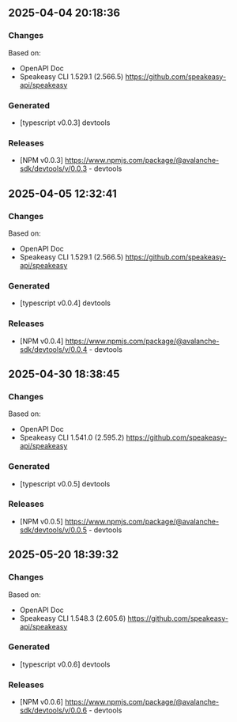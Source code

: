

## 2025-04-04 20:18:36
### Changes
Based on:
- OpenAPI Doc  
- Speakeasy CLI 1.529.1 (2.566.5) https://github.com/speakeasy-api/speakeasy
### Generated
- [typescript v0.0.3] devtools
### Releases
- [NPM v0.0.3] https://www.npmjs.com/package/@avalanche-sdk/devtools/v/0.0.3 - devtools

## 2025-04-05 12:32:41
### Changes
Based on:
- OpenAPI Doc  
- Speakeasy CLI 1.529.1 (2.566.5) https://github.com/speakeasy-api/speakeasy
### Generated
- [typescript v0.0.4] devtools
### Releases
- [NPM v0.0.4] https://www.npmjs.com/package/@avalanche-sdk/devtools/v/0.0.4 - devtools

## 2025-04-30 18:38:45
### Changes
Based on:
- OpenAPI Doc  
- Speakeasy CLI 1.541.0 (2.595.2) https://github.com/speakeasy-api/speakeasy
### Generated
- [typescript v0.0.5] devtools
### Releases
- [NPM v0.0.5] https://www.npmjs.com/package/@avalanche-sdk/devtools/v/0.0.5 - devtools

## 2025-05-20 18:39:32
### Changes
Based on:
- OpenAPI Doc  
- Speakeasy CLI 1.548.3 (2.605.6) https://github.com/speakeasy-api/speakeasy
### Generated
- [typescript v0.0.6] devtools
### Releases
- [NPM v0.0.6] https://www.npmjs.com/package/@avalanche-sdk/devtools/v/0.0.6 - devtools